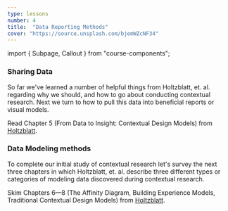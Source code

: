 ```yaml
---
type: lessons
number: 4
title:  "Data Reporting Methods"
cover: "https://source.unsplash.com/bjemWZcNF34"
---
```

import { Subpage, Callout } from "course-components";

<Subpage slug="sharing-data">

### Sharing Data

So far we've learned a number of helpful things from Holtzblatt, et. al. regarding why we should, and how to go about conducting contextual research. Next we turn to how to pull this data into beneficial reports or visual models.

<Callout lead={true} color="alternate">

Read Chapter 5 (From Data to Insight: Contextual Design Models) from [Holtzblatt][holtz].

</Callout>

</Subpage>
<Subpage slug="data-modeling-methods">

### Data Modeling methods

To complete our initial study of contextual research let's survey the next three chapters in which Holtzblatt, et. al. describe three different types or categories of modeling data discovered during contextual research.

<Callout lead={true} color="alternate">

Skim Chapters 6—8 (The Affinity Diagram, Building Experience Models, Traditional Contextual Design Models) from [Holtzblatt][holtz].

</Callout>

</Subpage>

[holtz]: https://learning.oreilly.com/library/view/contextual-design-2nd/9780128011362/
[norman]: https://www.udacity.com/course/design101
